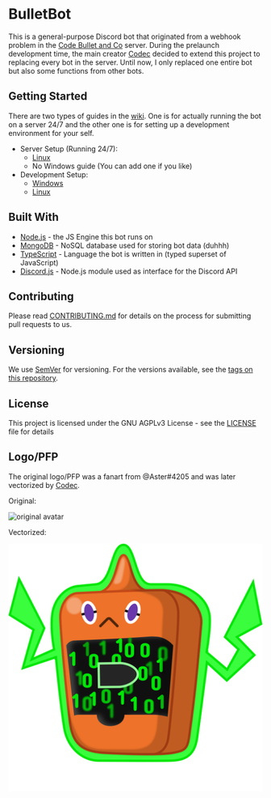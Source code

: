 # BulletBot

This is a general-purpose Discord bot that originated from a webhook problem in the [Code Bullet and Co](https://discord.gg/4dsf8ZY) server. During the prelaunch development time, the main creator [Codec](https://github.com/Jet132) decided to extend this project to replacing every bot in the server. Until now, I only replaced one entire bot but also some functions from other bots.

## Getting Started

There are two types of guides in the [wiki](https://github.com/Jet132/BulletBot/wiki). One is for actually running the bot on a server 24/7 and the other one is for setting up a development environment for your self.

- Server Setup (Running 24/7):
  - [Linux](https://github.com/Jet132/BulletBot/wiki/Linux-Server-Setup-Guide)
  - No Windows guide (You can add one if you like)
- Development Setup:
  - [Windows](https://github.com/Jet132/BulletBot/wiki/Windows-Dev-Setup-Guide)
  - [Linux](https://github.com/Jet132/BulletBot/wiki/Linux-Dev-Setup-Guide)

## Built With

- [Node.js](https://nodejs.org) - the JS Engine this bot runs on
- [MongoDB](https://www.mongodb.com) - NoSQL database used for storing bot data (duhhh)
- [TypeScript](https://www.typescriptlang.org/) - Language the bot is written in (typed superset of JavaScript)
- [Discord.js](https://discord.js.org) - Node.js module used as interface for the Discord API

## Contributing

Please read [CONTRIBUTING.md](CONTRIBUTING.md) for details on  the process for submitting pull requests to us.

## Versioning

We use [SemVer](http://semver.org/) for versioning. For the versions available, see the [tags on this repository](https://github.com/Jet132/BulletBot/tags).

## License

This project is licensed under the GNU AGPLv3 License - see the [LICENSE](LICENSE) file for details

## Logo/PFP

The original logo/PFP was a fanart from @Aster#4205 and was later vectorized by [Codec](https://github.com/Jet132/).

Original:

![original avatar](https://cdn.discordapp.com/attachments/427060301863583755/542077128087437322/5827f828-28ba-11e9-bff2-d5367668f050.png "Original Avatar")

Vectorized:

![vector avatar](media/BulletBot.svg "Vectorized Avatar")
